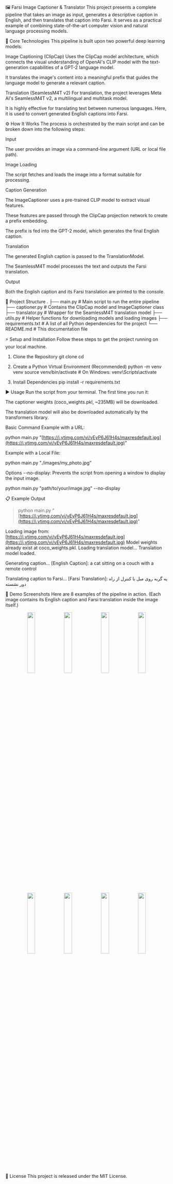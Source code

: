 🖼️ Farsi Image Captioner & Translator
This project presents a complete pipeline that takes an image as input, generates a descriptive caption in English, and then translates that caption into Farsi. It serves as a practical example of combining state-of-the-art computer vision and natural language processing models.

🔧 Core Technologies
This pipeline is built upon two powerful deep learning models:

Image Captioning (ClipCap)
Uses the ClipCap model architecture, which connects the visual understanding of OpenAI's CLIP model with the text-generation capabilities of a GPT-2 language model.

It translates the image's content into a meaningful prefix that guides the language model to generate a relevant caption.

Translation (SeamlessM4T v2)
For translation, the project leverages Meta AI's SeamlessM4T v2, a multilingual and multitask model.

It is highly effective for translating text between numerous languages. Here, it is used to convert generated English captions into Farsi.

⚙️ How It Works
The process is orchestrated by the main script and can be broken down into the following steps:

Input

The user provides an image via a command-line argument (URL or local file path).

Image Loading

The script fetches and loads the image into a format suitable for processing.

Caption Generation

The ImageCaptioner uses a pre-trained CLIP model to extract visual features.

These features are passed through the ClipCap projection network to create a prefix embedding.

The prefix is fed into the GPT-2 model, which generates the final English caption.

Translation

The generated English caption is passed to the TranslationModel.

The SeamlessM4T model processes the text and outputs the Farsi translation.

Output

Both the English caption and its Farsi translation are printed to the console.

📂 Project Structure
.
├── main.py             # Main script to run the entire pipeline
├── captioner.py        # Contains the ClipCap model and ImageCaptioner class
├── translator.py       # Wrapper for the SeamlessM4T translation model
├── utils.py            # Helper functions for downloading models and loading images
├── requirements.txt    # A list of all Python dependencies for the project
└── README.md           # This documentation file

⚡ Setup and Installation
Follow these steps to get the project running on your local machine.

1. Clone the Repository
git clone <your-repo-url>
cd <your-repo-directory>

2. Create a Python Virtual Environment (Recommended)
python -m venv venv
source venv/bin/activate  # On Windows: venv\Scripts\activate

3. Install Dependencies
pip install -r requirements.txt

▶️ Usage
Run the script from your terminal. The first time you run it:

The captioner weights (coco_weights.pkl, ~235MB) will be downloaded.

The translation model will also be downloaded automatically by the transformers library.

Basic Command
Example with a URL:

python main.py "[https://i.ytimg.com/vi/vEyP6J61H4s/maxresdefault.jpg](https://i.ytimg.com/vi/vEyP6J61H4s/maxresdefault.jpg)"

Example with a Local File:

python main.py "./images/my_photo.jpg"

Options
--no-display: Prevents the script from opening a window to display the input image.

python main.py "path/to/your/image.jpg" --no-display

📋 Example Output
> python main.py "[https://i.ytimg.com/vi/vEyP6J61H4s/maxresdefault.jpg](https://i.ytimg.com/vi/vEyP6J61H4s/maxresdefault.jpg)"

Loading image from: [https://i.ytimg.com/vi/vEyP6J61H4s/maxresdefault.jpg](https://i.ytimg.com/vi/vEyP6J61H4s/maxresdefault.jpg)
Model weights already exist at coco_weights.pkl.
Loading translation model...
Translation model loaded.

Generating caption...
  [English Caption]: a cat sitting on a couch with a remote control

Translating caption to Farsi...
  [Farsi Translation]: یه گربه روی مبل با کنترل از راه دور نشسته

📸 Demo Screenshots
Here are 8 examples of the pipeline in action.
(Each image contains its English caption and Farsi translation inside the image itself.)

<p align="center">
<img src="https://raw.githubusercontent.com/zedsharifi/Farsi-Image-Captioner-Translator/main/images/img1.jpg" width="22%" />
<img src="https://raw.githubusercontent.com/zedsharifi/Farsi-Image-Captioner-Translator/main/images/img2.jpg" width="22%" />
<img src="https://raw.githubusercontent.com/zedsharifi/Farsi-Image-Captioner-Translator/main/images/img3.jpg" width="22%" />
<img src="https://raw.githubusercontent.com/zedsharifi/Farsi-Image-Captioner-Translator/main/images/img4.jpg" width="22%" />
</p>
<p align="center">
<img src="https://raw.githubusercontent.com/zedsharifi/Farsi-Image-Captioner-Translator/main/images/img5.jpg" width="22%" />
<img src="https://raw.githubusercontent.com/zedsharifi/Farsi-Image-Captioner-Translator/main/images/img6.jpg" width="22%" />
<img src="https://raw.githubusercontent.com/zedsharifi/Farsi-Image-Captioner-Translator/main/images/img7.jpg" width="22%" />
<img src="https://raw.githubusercontent.com/zedsharifi/Farsi-Image-Captioner-Translator/main/images/img8.jpg" width="22%" />
</p>

📌 License
This project is released under the MIT License.
